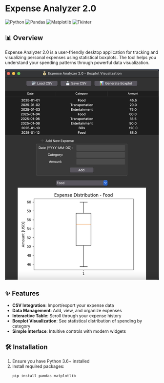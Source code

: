 # Expense Analyzer 2.0

![Python](https://img.shields.io/badge/Python-3.x-blue.svg)
![Pandas](https://img.shields.io/badge/Pandas-1.0+-brightgreen.svg)
![Matplotlib](https://img.shields.io/badge/Matplotlib-3.0+-orange.svg)
![Tkinter](https://img.shields.io/badge/Tkinter-GUI-yellowgreen.svg)

## 📊 Overview

Expense Analyzer 2.0 is a user-friendly desktop application for tracking and visualizing personal expenses using statistical boxplots. The tool helps you understand your spending patterns through powerful data visualization.

![Expense Analyzer Application](./images/screenshot.png)

## ✨ Features

- **CSV Integration**: Import/export your expense data
- **Data Management**: Add, view, and organize expenses
- **Interactive Table**: Scroll through your expense history
- **Boxplot Visualization**: See statistical distribution of spending by category
- **Simple Interface**: Intuitive controls with modern widgets

## 🛠️ Installation

1. Ensure you have Python 3.6+ installed
2. Install required packages:
   ```bash
   pip install pandas matplotlib
